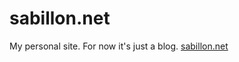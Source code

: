 sabillon.net
==============

My personal site. For now it's just a blog.
[sabillon.net](http://sabillon.net/)

